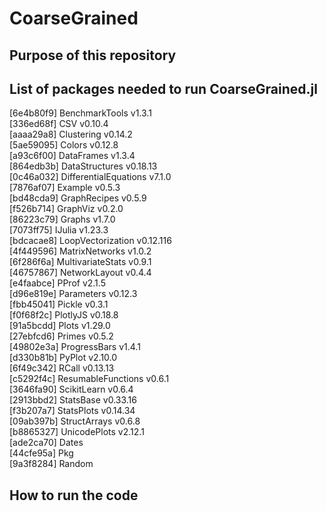 # CoarseGrained

## Purpose of this repository

## List of packages needed to run CoarseGrained.jl
  [6e4b80f9] BenchmarkTools v1.3.1  
  [336ed68f] CSV v0.10.4  
  [aaaa29a8] Clustering v0.14.2  
  [5ae59095] Colors v0.12.8  
  [a93c6f00] DataFrames v1.3.4  
  [864edb3b] DataStructures v0.18.13  
  [0c46a032] DifferentialEquations v7.1.0  
  [7876af07] Example v0.5.3  
  [bd48cda9] GraphRecipes v0.5.9  
  [f526b714] GraphViz v0.2.0  
  [86223c79] Graphs v1.7.0  
  [7073ff75] IJulia v1.23.3  
  [bdcacae8] LoopVectorization v0.12.116  
  [4f449596] MatrixNetworks v1.0.2  
  [6f286f6a] MultivariateStats v0.9.1  
  [46757867] NetworkLayout v0.4.4  
  [e4faabce] PProf v2.1.5  
  [d96e819e] Parameters v0.12.3  
  [fbb45041] Pickle v0.3.1  
  [f0f68f2c] PlotlyJS v0.18.8  
  [91a5bcdd] Plots v1.29.0  
  [27ebfcd6] Primes v0.5.2  
  [49802e3a] ProgressBars v1.4.1  
  [d330b81b] PyPlot v2.10.0  
  [6f49c342] RCall v0.13.13  
  [c5292f4c] ResumableFunctions v0.6.1  
  [3646fa90] ScikitLearn v0.6.4  
  [2913bbd2] StatsBase v0.33.16  
  [f3b207a7] StatsPlots v0.14.34  
  [09ab397b] StructArrays v0.6.8  
  [b8865327] UnicodePlots v2.12.1  
  [ade2ca70] Dates  
  [44cfe95a] Pkg  
  [9a3f8284] Random  
## How to run the code
